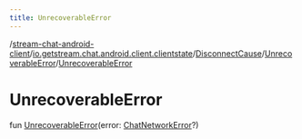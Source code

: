 ```yaml
---
title: UnrecoverableError
---
```

/[stream-chat-android-client](../../../index.md)/[io.getstream.chat.android.client.clientstate](../../index.md)/[DisconnectCause](../index.md)/[UnrecoverableError](index.md)/[UnrecoverableError](UnrecoverableError.md)  
  
  
  
# UnrecoverableError  
fun [UnrecoverableError](UnrecoverableError.md)(error: [ChatNetworkError](../../../io.getstream.chat.android.client.errors/ChatNetworkError/index.md)?)
